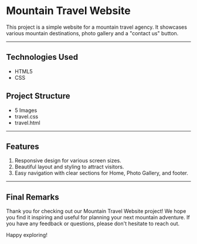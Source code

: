 <h1>Mountain Travel Website</h1>
<p>This project is a simple website for a mountain travel agency. It showcases various mountain destinations, photo gallery and a "contact us" button.</p>
<hr>
<h2>Technologies Used</h2>
<ul>
  <li>HTML5</li>
  <li>CSS</li>
</ul>

<h2>Project Structure</h2>
<ul>
  <li>5 Images</li>
  <li>travel.css</li>
  <li>travel.html</li>
</ul>
<hr>
<h2>Features</h2>
<ol>
  <li>Responsive design for various screen sizes.</li>
  <li>Beautiful layout and styling to attract visitors.</li>
  <li>Easy navigation with clear sections for Home, Photo Gallery, and footer.</li>
</ol>
<hr>
<h2>Final Remarks</h2>
<p>Thank you for checking out our Mountain Travel Website project! We hope you find it inspiring and useful for planning your next mountain adventure. If you have any feedback or questions, please don't hesitate to reach out.

Happy exploring!</p>


